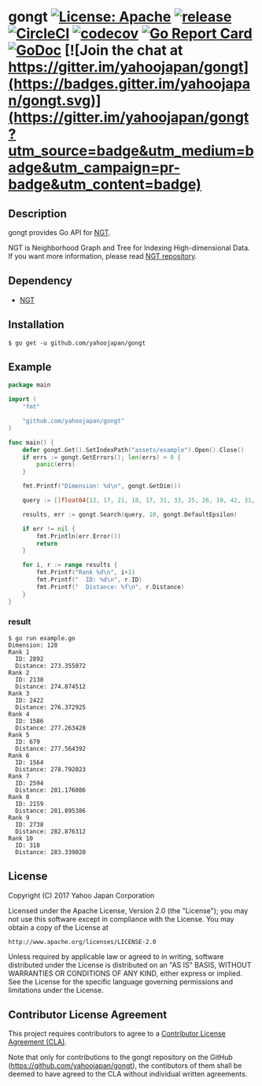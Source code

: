 # gongt [![License: Apache](https://img.shields.io/badge/License-Apache%202.0-blue.svg)](https://opensource.org/licenses/Apache-2.0) [![release](https://img.shields.io/github/release/yahoojapan/gongt.svg)](https://github.com/yahoojapan/gongt/releases/latest) [![CircleCI](https://circleci.com/gh/yahoojapan/gongt.svg?style=shield)](https://circleci.com/gh/yahoojapan/gongt) [![codecov](https://codecov.io/gh/yahoojapan/gongt/branch/master/graph/badge.svg)](https://codecov.io/gh/yahoojapan/gongt) [![Go Report Card](https://goreportcard.com/badge/github.com/yahoojapan/gongt)](https://goreportcard.com/report/github.com/yahoojapan/gongt) [![GoDoc](http://godoc.org/github.com/yahoojapan/gongt?status.svg)](http://godoc.org/github.com/yahoojapan/gongt) [![Join the chat at https://gitter.im/yahoojapan/gongt](https://badges.gitter.im/yahoojapan/gongt.svg)](https://gitter.im/yahoojapan/gongt?utm_source=badge&utm_medium=badge&utm_campaign=pr-badge&utm_content=badge)

## Description
gongt provides Go API for [NGT](https://github.com/yahoojapan/NGT).

NGT is Neighborhood Graph and Tree for Indexing High-dimensional Data. If you want more information, please read [NGT repository](https://github.com/yahoojapan/NGT).

## Dependency
- [NGT](https://github.com/yahoojapan/NGT)

## Installation
```
$ go get -u github.com/yahoojapan/gongt
```

## Example
```go
package main

import (
	"fmt"

	"github.com/yahoojapan/gongt"
)

func main() {
	defer gongt.Get().SetIndexPath("assets/example").Open().Close()
	if errs := gongt.GetErrors(); len(errs) > 0 {
		panic(errs)
	}

	fmt.Printf("Dimension: %d\n", gongt.GetDim())

	query := []float64{12, 17, 21, 18, 17, 31, 33, 25, 26, 19, 42, 31, 25, 26, 49, 30, 19, 23, 29, 29, 22, 19, 28, 27, 28, 19, 13, 12, 25, 21, 25, 21, 35, 12, 44, 36, 19, 49, 104, 33, 29, 77, 43, 36, 28, 44, 90, 46, 52, 37, 65, 42, 33, 40, 104, 103, 44, 26, 50, 43, 18, 20, 48, 68, 28, 16, 104, 27, 6, 36, 98, 327, 53, 81, 40, 36, 61, 104, 44, 27, 42, 84, 55, 54, 49, 53, 28, 27, 103, 42, 27, 28, 24, 53, 60, 66, 7, 42, 14, 6, 32, 69, 15, 3, 4, 79, 27, 7, 30, 82, 26, 3, 15, 27, 18, 6, 19, 52, 21, 16, 104, 72, 30, 40, 22, 36, 19, 22}

	results, err := gongt.Search(query, 10, gongt.DefaultEpsilon)

	if err != nil {
		fmt.Println(err.Error())
		return
	}

	for i, r := range results {
		fmt.Printf("Rank %d\n", i+1)
		fmt.Printf("  ID: %d\n", r.ID)
		fmt.Printf("  Distance: %f\n", r.Distance)
	}
}
```
### result
```
$ go run example.go
Dimension: 128
Rank 1
  ID: 2892
  Distance: 273.355072
Rank 2
  ID: 2138
  Distance: 274.874512
Rank 3
  ID: 2422
  Distance: 276.372925
Rank 4
  ID: 1586
  Distance: 277.263428
Rank 5
  ID: 679
  Distance: 277.564392
Rank 6
  ID: 1564
  Distance: 278.792023
Rank 7
  ID: 2594
  Distance: 281.176086
Rank 8
  ID: 2159
  Distance: 281.895386
Rank 9
  ID: 2738
  Distance: 282.876312
Rank 10
  ID: 318
  Distance: 283.339020
```

License
-------

Copyright (C) 2017 Yahoo Japan Corporation

Licensed under the Apache License, Version 2.0 (the "License");
you may not use this software except in compliance with the License.
You may obtain a copy of the License at

    http://www.apache.org/licenses/LICENSE-2.0

Unless required by applicable law or agreed to in writing, software
distributed under the License is distributed on an "AS IS" BASIS,
WITHOUT WARRANTIES OR CONDITIONS OF ANY KIND, either express or implied.
See the License for the specific language governing permissions and
limitations under the License.

Contributor License Agreement
-----------------------------

This project requires contributors to agree to a [Contributor License Agreement (CLA)](https://gist.github.com/ydnjp/3095832f100d5c3d2592).

Note that only for contributions to the gongt repository on the GitHub (https://github.com/yahoojapan/gongt), the contibutors of them shall be deemed to have agreed to the CLA without individual written agreements.
